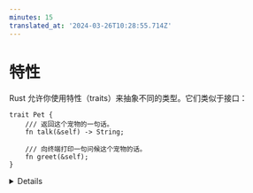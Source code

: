 ```yaml
---
minutes: 15
translated_at: '2024-03-26T10:28:55.714Z'
---
```


# 特性

Rust 允许你使用特性（traits）来抽象不同的类型。它们类似于接口：

```rust,editable
trait Pet {
    /// 返回这个宠物的一句话。
    fn talk(&self) -> String;

    /// 向终端打印一句问候这个宠物的话。
    fn greet(&self);
}
```

<details>

- 特性定义了类型必须具备的一些方法，才能实现该特性。

- 在接下来的 “泛型” 环节中，我们将看到如何构建对所有实现了特性的类型通用的功能。

</details>
